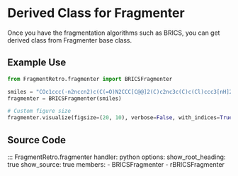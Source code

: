 # Derived Class for Fragmenter

Once you have the fragmentation algorithms such as BRICS, you can get derived class from Fragmenter base class.

## Example Use

```python
from FragmentRetro.fragmenter import BRICSFragmenter

smiles = "COc1ccc(-n2nccn2)c(C(=O)N2CCC[C@@]2(C)c2nc3c(C)c(Cl)ccc3[nH]2)c1"
fragmenter = BRICSFragmenter(smiles)

# Custom figure size
fragmenter.visualize(figsize=(20, 10), verbose=False, with_indices=True)
```

## Source Code

::: FragmentRetro.fragmenter
    handler: python
    options:
      show_root_heading: true
      show_source: true
      members:
        - BRICSFragmenter
        - rBRICSFragmenter
